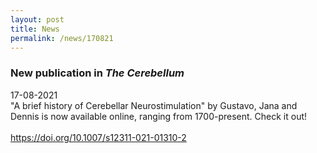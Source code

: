 ```yaml
---
layout: post
title: News
permalink: /news/170821
---
```


<article class="post">
    <div class="post-meta">
    </div>
  <h3 class="post-title">New publication in <em>The Cerebellum</em></h3>
  <div class="post-meta">
    <time datetime="2021-11-07" itemprop="datePublished">
      17-08-2021
    </time>
  </div>
  "A brief history of Cerebellar Neurostimulation" by Gustavo, Jana and Dennis is now available online, ranging from 1700-present. Check it out! <br><br> <a href="https://doi.org/10.1007/s12311-021-01310-2">https://doi.org/10.1007/s12311-021-01310-2</a>
</article>

